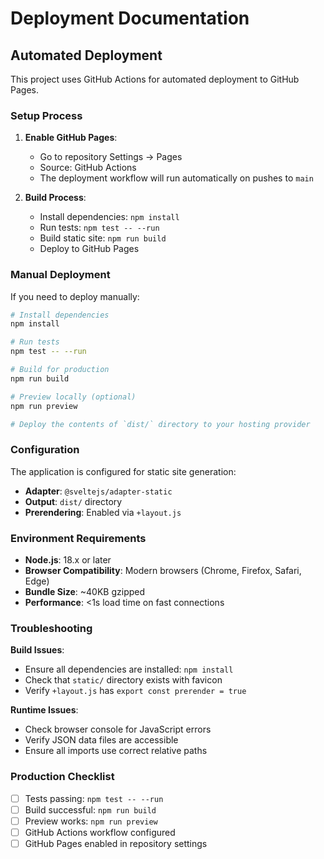 # Deployment Documentation

## Automated Deployment

This project uses GitHub Actions for automated deployment to GitHub Pages.

### Setup Process

1. **Enable GitHub Pages**:
   - Go to repository Settings → Pages
   - Source: GitHub Actions
   - The deployment workflow will run automatically on pushes to `main`

2. **Build Process**:
   - Install dependencies: `npm install`
   - Run tests: `npm test -- --run`
   - Build static site: `npm run build`
   - Deploy to GitHub Pages

### Manual Deployment

If you need to deploy manually:

```bash
# Install dependencies
npm install

# Run tests
npm test -- --run

# Build for production
npm run build

# Preview locally (optional)
npm run preview

# Deploy the contents of `dist/` directory to your hosting provider
```

### Configuration

The application is configured for static site generation:

- **Adapter**: `@sveltejs/adapter-static`
- **Output**: `dist/` directory
- **Prerendering**: Enabled via `+layout.js`

### Environment Requirements

- **Node.js**: 18.x or later
- **Browser Compatibility**: Modern browsers (Chrome, Firefox, Safari, Edge)
- **Bundle Size**: ~40KB gzipped
- **Performance**: <1s load time on fast connections

### Troubleshooting

**Build Issues**:
- Ensure all dependencies are installed: `npm install`
- Check that `static/` directory exists with favicon
- Verify `+layout.js` has `export const prerender = true`

**Runtime Issues**:
- Check browser console for JavaScript errors
- Verify JSON data files are accessible
- Ensure all imports use correct relative paths

### Production Checklist

- [ ] Tests passing: `npm test -- --run`
- [ ] Build successful: `npm run build`
- [ ] Preview works: `npm run preview`
- [ ] GitHub Actions workflow configured
- [ ] GitHub Pages enabled in repository settings